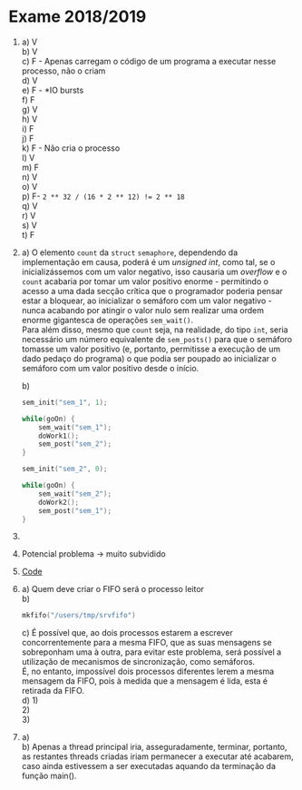 # Exame 2018/2019

1.  a) V  
    b) V  
    c) F - Apenas carregam o código de um programa a executar nesse processo, não o criam  
    d) V  
    e) F - *IO bursts  
    f) F  
    g) V  
    h) V  
    i) F  
    j) F  
    k) F - Não cria o processo  
    l) V  
    m) F  
    n) V  
    o) V  
    p) F- `2 ** 32 / (16 * 2 ** 12) != 2 ** 18`  
    q) V  
    r) V  
    s) V  
    t) F  

2.  a) O elemento `count` da `struct` `semaphore`, dependendo da implementação em causa, poderá é um *unsigned int*, como tal, se o inicializássemos com um valor negativo, isso causaria um *overflow* e o `count` acabaria por tomar um valor positivo enorme - permitindo o acesso a uma dada secção crítica que o programador poderia pensar estar a bloquear, ao inicializar o semáforo com um valor negativo - nunca acabando por atingir o valor nulo sem realizar uma ordem enorme gigantesca de operações `sem_wait()`.  
Para além disso, mesmo que `count` seja, na realidade, do tipo `int`, seria necessário um número equivalente de `sem_posts()` para que o semáforo tomasse um valor positivo (e, portanto, permitisse a execução de um dado pedaço do programa) o que podia ser poupado ao inicializar o semáforo com um valor positivo desde o início.  

    b) 

    ```c
    sem_init("sem_1", 1);

    while(goOn) {
        sem_wait("sem_1");
        doWork1();
        sem_post("sem_2");
    }
    ```

    ```c
    sem_init("sem_2", 0);

    while(goOn) {
        sem_wait("sem_2");
        doWork2();
        sem_post("sem_1");
    }
    ```

3.

4. Potencial problema -> muito subvidido

5. [Code](5.c)

6.  a) Quem deve criar o FIFO será o processo leitor  
    b) 

    ```c
    mkfifo("/users/tmp/srvfifo")
    ```
    c) É possível que, ao dois processos estarem a escrever concorrentemente para a mesma FIFO, que as suas mensagens se sobreponham uma à outra, para evitar este problema, será possível a utilização de mecanismos de sincronização, como semáforos.     
    É, no entanto, impossível dois processos diferentes lerem a mesma mensagem da FIFO, pois à medida que a mensagem é lida, esta é retirada da FIFO.  
    d)  1)   
        2)  
        3)   

7.  a)  
    b) Apenas a thread principal iria, asseguradamente, terminar, portanto, as restantes threads criadas iriam permanecer a executar até acabarem, caso ainda estivessem a ser executadas aquando da terminação da função main().

